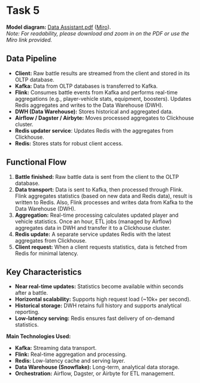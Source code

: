 # Task 5

**Model diagram:** [Data Assistant.pdf](https://github.com/Romano-arist/wg/blob/main/task%205/Data%20Assistant.pdf) ([Miro](https://miro.com/welcomeonboard/TWIrOXhmT3ZvWkVEZCtSS1FSNkh0b2dJM0s3OXF6cG5VeC9NTVJPMUdFb0FIUFBQRWdkb1A3NUorcnU0b1d1MGRBWi84KzBBRlZHQkhjUmhERXdHTGozaTlTYnZ4cHFkdnoxR0ltWlpFdWFqQ1ZaWFUwQS83c3d0QnhJL0dXb3JyVmtkMG5hNDA3dVlncnBvRVB2ZXBnPT0hdjE=?share_link_id=752462169873)).  
*Note: For readability, please download and zoom in on the PDF or use the Miro link provided.*

## Data Pipeline
- **Client:** Raw battle results are streamed from the client and stored in its OLTP database.
- **Kafka:** Data from OLTP databases is transferred to Kafka.
- **Flink:** Consumes battle events from Kafka and performs real-time aggregations (e.g., player-vehicle stats, equipment, boosters). 
Updates Redis aggregates and writes to the Data Warehouse (DWH). 
- **DWH (Data Warehouse):** Stores historical and aggregated data.
- **Airflow / Dagster / Airbyte:** Moves processed aggregates to Clickhouse cluster.
- **Redis updater service**: Updates Redis with the aggregates from Clickhouse.
- **Redis:** Stores stats for robust client access.

## Functional Flow

1. **Battle finished:** Raw battle data is sent from the client to the OLTP database.
2. **Data transport:** Data is sent to Kafka, then processed through Flink. Flink aggregates statistics (based on new data and Redis data),
result is written to Redis. Also, Flink processes and writes data from Kafka to the Data Warehouse (DWH).
3. **Aggregation:** Real-time processing calculates updated player and vehicle statistics. Once an hour, ETL jobs (managed by Airflow) aggregates data in DWH 
and transfer it to a Clickhouse cluster.
4. **Redis update:** A separate service updates Redis with the latest aggregates from Clickhouse.
5. **Client request:** When a client requests statistics, data is fetched from Redis for minimal latency.

## Key Characteristics

- **Near real-time updates:** Statistics become available within seconds after a battle.
- **Horizontal scalability:** Supports high request load (~10k+ per second).
- **Historical storage:** DWH retains full history and supports analytical reporting.
- **Low-latency serving:** Redis ensures fast delivery of on-demand statistics.

**Main Technologies Used:**  
- **Kafka:** Streaming data transport.
- **Flink:** Real-time aggregation and processing.  
- **Redis:** Low-latency cache and serving layer.
- **Data Warehouse (Snowflake):** Long-term, analytical data storage.
- **Orchestration:** Airflow, Dagster, or Airbyte for ETL management.
